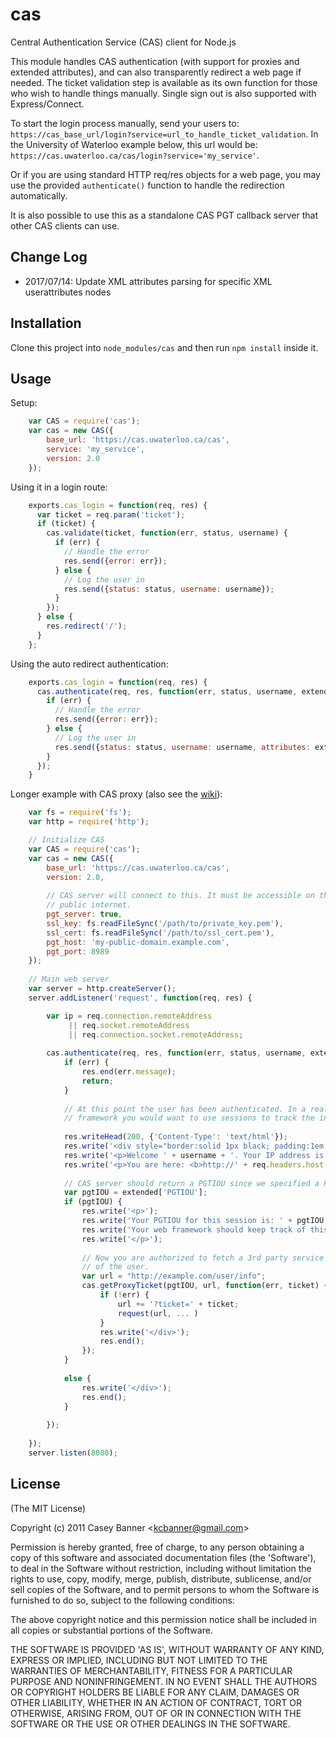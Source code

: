 # cas

  Central Authentication Service (CAS) client for Node.js

  This module handles CAS authentication (with support for proxies and extended attributes), and can also transparently redirect a web page if needed. The ticket validation step is available as its own function for those who wish to handle things manually. Single sign out is also supported with Express/Connect.
  
  To start the login process manually, send your users to: `https://cas_base_url/login?service=url_to_handle_ticket_validation`. In the University of Waterloo example below, this url would be: `https://cas.uwaterloo.ca/cas/login?service='my_service'`.
  
  Or if you are using standard HTTP req/res objects for a web page, you may use the provided `authenticate()` function to handle the redirection automatically.
  
  It is also possible to use this as a standalone CAS PGT callback server that other CAS clients can use.
  

## Change Log

- 2017/07/14: Update XML attributes parsing for specific XML userattributes nodes

## Installation

Clone this project into `node_modules/cas` and then run `npm install` inside it.

## Usage

Setup:

```javascript
    var CAS = require('cas');
    var cas = new CAS({
        base_url: 'https://cas.uwaterloo.ca/cas', 
        service: 'my_service',
        version: 2.0
    });
```

Using it in a login route:

```javascript
    exports.cas_login = function(req, res) {
      var ticket = req.param('ticket');
      if (ticket) {
        cas.validate(ticket, function(err, status, username) {
          if (err) {
            // Handle the error
            res.send({error: err});
          } else {
            // Log the user in
            res.send({status: status, username: username});
          }
        });
      } else {
        res.redirect('/');
      }
    };
```

Using the auto redirect authentication:

```javascript
    exports.cas_login = function(req, res) {
      cas.authenticate(req, res, function(err, status, username, extended) {
        if (err) {
          // Handle the error
          res.send({error: err});
        } else {
          // Log the user in 
          res.send({status: status, username: username, attributes: extended.attributes});
        }
      });    
    }
```

Longer example with CAS proxy (also see the [wiki](https://github.com/joshchan/node-cas/wiki/CAS-Proxy)):

```javascript
    var fs = require('fs');
    var http = require('http');

    // Initialize CAS
    var CAS = require('cas');
    var cas = new CAS({
        base_url: 'https://cas.uwaterloo.ca/cas',
        version: 2.0,
        
        // CAS server will connect to this. It must be accessible on the
        // public internet.
        pgt_server: true,
        ssl_key: fs.readFileSync('/path/to/private_key.pem'),
        ssl_cert: fs.readFileSync('/path/to/ssl_cert.pem'),
        pgt_host: 'my-public-domain.example.com',
        pgt_port: 8989
    });
    
    // Main web server
    var server = http.createServer();
    server.addListener('request', function(req, res) {

        var ip = req.connection.remoteAddress
             || req.socket.remoteAddress 
             || req.connection.socket.remoteAddress;
        
        cas.authenticate(req, res, function(err, status, username, extended) {
            if (err) {
                res.end(err.message);
                return;
            }
            
            // At this point the user has been authenticated. In a real web
            // framework you would want to use sessions to track the info.
            
            res.writeHead(200, {'Content-Type': 'text/html'});
            res.write('<div style="border:solid 1px black; padding:1em; margin:1em;">');
            res.write('<p>Welcome ' + username + '. Your IP address is ' + ip + '.</p>');
            res.write('<p>You are here: <b>http://' + req.headers.host + req.url + '</b></p>');
            
            // CAS server should return a PGTIOU since we specified a PGT callback
            var pgtIOU = extended['PGTIOU'];
            if (pgtIOU) {
                res.write('<p>');
                res.write('Your PGTIOU for this session is: ' + pgtIOU + '<br/>');
                res.write('Your web framework should keep track of this if it wants to use CAS proxied services on your behalf.<br/>');
                res.write('</p>');
                
                // Now you are authorized to fetch a 3rd party service on behalf
                // of the user.
                var url = "http://example.com/user/info";
                cas.getProxyTicket(pgtIOU, url, function(err, ticket) {
                    if (!err) {
                        url += '?ticket=' + ticket;
                        request(url, ... )
                    }
                    res.write('</div>');
                    res.end();
                });
            }
            
            else {
                res.write('</div>');
                res.end();
            }
        
        });
        
    });
    server.listen(8080);
```

## License 

(The MIT License)

Copyright (c) 2011 Casey Banner &lt;kcbanner@gmail.com&gt;

Permission is hereby granted, free of charge, to any person obtaining
a copy of this software and associated documentation files (the
'Software'), to deal in the Software without restriction, including
without limitation the rights to use, copy, modify, merge, publish,
distribute, sublicense, and/or sell copies of the Software, and to
permit persons to whom the Software is furnished to do so, subject to
the following conditions:

The above copyright notice and this permission notice shall be
included in all copies or substantial portions of the Software.

THE SOFTWARE IS PROVIDED 'AS IS', WITHOUT WARRANTY OF ANY KIND,
EXPRESS OR IMPLIED, INCLUDING BUT NOT LIMITED TO THE WARRANTIES OF
MERCHANTABILITY, FITNESS FOR A PARTICULAR PURPOSE AND NONINFRINGEMENT.
IN NO EVENT SHALL THE AUTHORS OR COPYRIGHT HOLDERS BE LIABLE FOR ANY
CLAIM, DAMAGES OR OTHER LIABILITY, WHETHER IN AN ACTION OF CONTRACT,
TORT OR OTHERWISE, ARISING FROM, OUT OF OR IN CONNECTION WITH THE
SOFTWARE OR THE USE OR OTHER DEALINGS IN THE SOFTWARE.